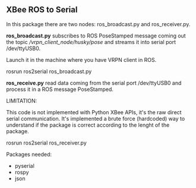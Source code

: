 ## XBee ROS to Serial

In this package there are two nodes: ros_broadcast.py and ros_receiver.py. 

**ros_broadcast.py** subscribes to ROS PoseStamped message coming out the topic */vrpn_client_node/husky/pose* and streams it into serial port /dev/ttyUSB0.

Launch it in the machine where you have VRPN client in ROS.

rosrun ros2serial ros_broadcast.py


**ros_receive.py** read data coming from the serial port /dev/ttyUSB0 and process it in a ROS message PoseStamped. 

LIMITATION:

This code is not implemented with Python XBee APIs, it's the raw direct serial communication. 
It's implemented a brute force (hardcoded) way to understand if the package is correct according to the lenght of the package.

rosrun ros2serial ros_receiver.py


Packages needed:
- pyserial
- rospy
- json
